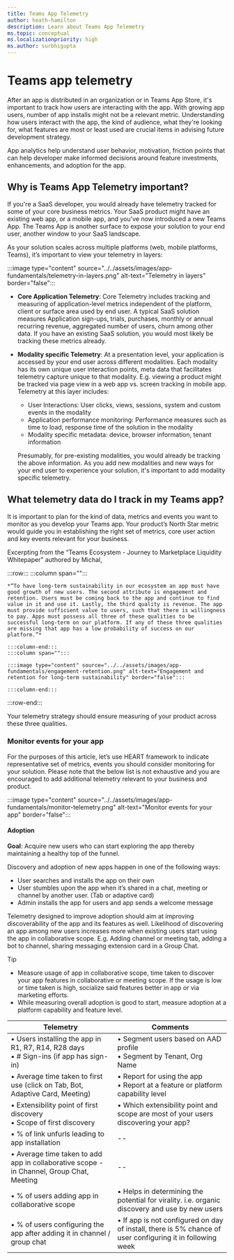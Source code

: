 ```yaml
---
title: Teams App Telemetry
author: heath-hamilton
description: Learn about Teams App Telemetry
ms.topic: conceptual
ms.localizationpriority: high
ms.author: surbhigupta
---
```


# Teams app telemetry

After an app is distributed in an organization or in Teams App Store, it's important to track how users are interacting with the app. With growing app users, number of app installs might not be a relevant metric. Understanding how users interact with the app, the kind of audience, what they're looking for, what features are most or least used are crucial items in advising future development strategy.

App analytics help understand user behavior, motivation, friction points that can help developer make informed decisions around feature investments, enhancements, and adoption for the app.

## Why is Teams App Telemetry important?

If you're a SaaS developer, you would already have telemetry tracked for some of your core business metrics. Your SaaS product might have an existing web app, or a mobile app, and you've now introduced a new Teams App. The Teams App is another surface to expose your solution to your end user, another window to your SaaS landscape.

As your solution scales across multiple platforms (web, mobile platforms, Teams), it’s important to view your telemetry in layers:

:::image type="content" source="../../assets/images/app-fundamentals/telemetry-in-layers.png" alt-text="Telemetry in layers" border="false":::

- **Core Application Telemetry**: Core Telemetry includes tracking and measuring of application-level metrics independent of the platform, client or surface area used by end user. A typical SaaS solution measures Application sign-ups, trials, purchases, monthly or annual recurring revenue, aggregated number of users, churn among other data. If you have an existing SaaS solution, you would most likely be tracking these metrics already.
- **Modality specific Telemetry**: At a presentation level, your application is accessed by your end user across different modalities. Each modality has its own unique user interaction points, meta data that facilitates telemetry capture unique to that modality. E.g. viewing a product might be tracked via page view in a web app vs. screen tracking in mobile app. Telemetry at this layer includes:

  - User Interactions: User clicks, views, sessions, system and custom events in the modality
  - Application performance monitoring: Performance measures such as time to load, response time of the solution in the modality
  - Modality specific metadata: device, browser information, tenant information

  Presumably, for pre-existing modalities, you would already be tracking the above information. As you add new modalities and new ways for your end user to experience your solution, it's important to add modality specific telemetry.

## What telemetry data do I track in my Teams app?

It is important to plan for the kind of data, metrics and events you want to monitor as you develop your Teams app. Your product’s North Star metric would guide you in establishing the right set of metrics, core user action and key events relevant for your business.

Excerpting from the “Teams Ecosystem - Journey to Marketplace Liquidity Whitepaper”  authored by Michal,

:::row:::
    :::column span="":::

    *“To have long-term sustainability in our ecosystem an app must have good growth of new users. The second attribute is engagement and retention. Users must be coming back to the app and continue to find value in it and use it. Lastly, the third quality is revenue. The app must provide sufficient value to users, such that there is willingness to pay. Apps must possess all three of these qualities to be successful long-term on our platform. If any of these three qualities are missing that app has a low probability of success on our platform.”*

    :::column-end:::
    :::column span="":::

    :::image type="content" source="../../assets/images/app-fundamentals/engagement-retention.png" alt-text="Engagement and retention for long-term sustainability" border="false":::

    :::column-end:::
:::row-end:::

Your telemetry strategy should ensure measuring of your product across these three qualities.

### Monitor events for your app

For the purposes of this article, let’s use HEART framework to indicate representative set of metrics, events you should consider monitoring for your solution. Please note that the below list is not exhaustive and you are encouraged to add additional telemetry relevant to your business and product.

:::image type="content" source="../../assets/images/app-fundamentals/monitor-telemetry.png" alt-text="Monitor events for your app" border="false":::

#### Adoption

**Goal**: Acquire new users who can start exploring the app thereby maintaining a healthy top of the funnel.

Discovery and adoption of new apps happen in one of the following ways:

- User searches and installs the app on their own
- User stumbles upon the app when it’s shared in a chat, meeting or channel by another user. (Tab or adaptive card)
- Admin installs the app for users and app sends a welcome message

Telemetry designed to improve adoption should aim at improving discoverability of the app and its features as well. Likelihood of discovering an app among new users increases more when existing users start using the app in collaborative scope. E.g. Adding channel or meeting tab, adding a bot to channel, sharing messaging extension card in a Group Chat.

> [!TIP]
>
> - Measure usage of app in collaborative scope, time taken to discover your app features in collaborative or meeting scope. If the usage is low or time taken is high, socialize said features better in app or via marketing efforts.
> - While measuring overall adoption is good to start, measure adoption at a platform capability and feature level.

| Telemetry | Comments |
| --- | --- |
| • Users installing the app in R1, R7, R14, R28 days <br> • # Sign-ins (if app has sign-in) | • Segment users based on AAD profile <br> • Segment by Tenant, Org Name |
| • Average time taken to first use (click on Tab, Bot, Adaptive Card, Meeting) | • Report for using the app <br> • Report at a feature or platform capability level |
| • Extensibility point of first discovery <br> • Scope of first discovery | • Which extensibility point and scope are most of your users discovering your app? |
| • % of link unfurls leading to app installation | -- |
| • Average time taken to add app in collaborative scope - in Channel, Group Chat, Meeting | -- |
| • % of users adding app in collaborative scope | • Helps in determining the potential for virality. i.e. organic discovery and use by new users |
| • % of users configuring the app after adding it in channel / group chat | • If app is not configured on day of install, there is 5% chance of user configuring it in following week |

